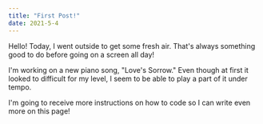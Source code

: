 ```yaml
---
title: "First Post!"
date: 2021-5-4
---
```


Hello! Today, I went outside to get some fresh air. That's always something good to do before going on a screen all day! 

I'm working on a new piano song, "Love's Sorrow." Even though at first it looked to difficult for my level, I seem to be able to play a part of it under tempo. 

I'm going to receive more instructions on how to code so I can write even more on this page! 

